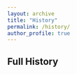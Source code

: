 ```yaml
---
layout: archive
title: "History"
permalink: /history/
author_profile: true
---
```


## Full History
